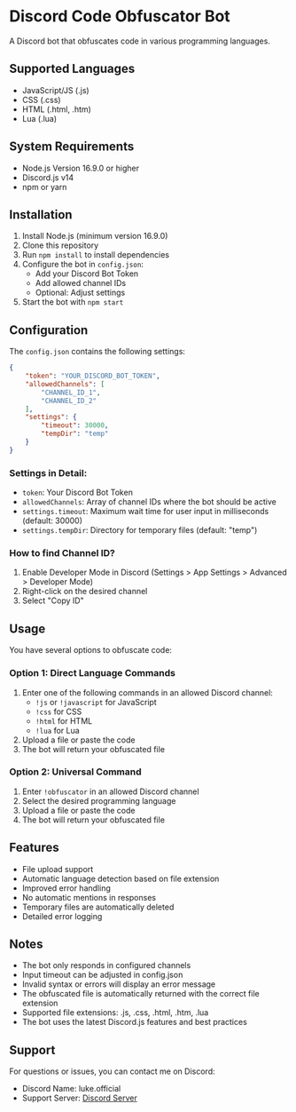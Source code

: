 # Discord Code Obfuscator Bot

A Discord bot that obfuscates code in various programming languages.

## Supported Languages
- JavaScript/JS (.js)
- CSS (.css)
- HTML (.html, .htm)
- Lua (.lua)

## System Requirements
- Node.js Version 16.9.0 or higher
- Discord.js v14
- npm or yarn

## Installation

1. Install Node.js (minimum version 16.9.0)
2. Clone this repository
3. Run `npm install` to install dependencies
4. Configure the bot in `config.json`:
   - Add your Discord Bot Token
   - Add allowed channel IDs
   - Optional: Adjust settings
5. Start the bot with `npm start`

## Configuration

The `config.json` contains the following settings:

```json
{
    "token": "YOUR_DISCORD_BOT_TOKEN",
    "allowedChannels": [
        "CHANNEL_ID_1",
        "CHANNEL_ID_2"
    ],
    "settings": {
        "timeout": 30000,
        "tempDir": "temp"
    }
}
```

### Settings in Detail:
- `token`: Your Discord Bot Token
- `allowedChannels`: Array of channel IDs where the bot should be active
- `settings.timeout`: Maximum wait time for user input in milliseconds (default: 30000)
- `settings.tempDir`: Directory for temporary files (default: "temp")

### How to find Channel ID?
1. Enable Developer Mode in Discord (Settings > App Settings > Advanced > Developer Mode)
2. Right-click on the desired channel
3. Select "Copy ID"

## Usage

You have several options to obfuscate code:

### Option 1: Direct Language Commands
1. Enter one of the following commands in an allowed Discord channel:
   - `!js` or `!javascript` for JavaScript
   - `!css` for CSS
   - `!html` for HTML
   - `!lua` for Lua
2. Upload a file or paste the code
3. The bot will return your obfuscated file

### Option 2: Universal Command
1. Enter `!obfuscator` in an allowed Discord channel
2. Select the desired programming language
3. Upload a file or paste the code
4. The bot will return your obfuscated file

## Features
- File upload support
- Automatic language detection based on file extension
- Improved error handling
- No automatic mentions in responses
- Temporary files are automatically deleted
- Detailed error logging

## Notes
- The bot only responds in configured channels
- Input timeout can be adjusted in config.json
- Invalid syntax or errors will display an error message
- The obfuscated file is automatically returned with the correct file extension
- Supported file extensions: .js, .css, .html, .htm, .lua
- The bot uses the latest Discord.js features and best practices

## Support
For questions or issues, you can contact me on Discord:
- Discord Name: luke.official
- Support Server: [Discord Server](https://discord.gg/kXf3G9DMPt)
